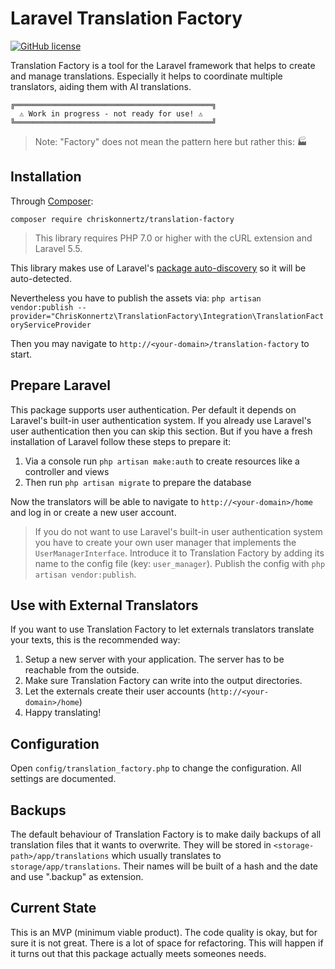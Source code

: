 # Laravel Translation Factory

[![GitHub license](https://img.shields.io/badge/license-MIT-blue.svg)](https://raw.githubusercontent.com/chriskonnertz/translation-factory/master/LICENSE)

Translation Factory is a tool for the Laravel framework that helps to create and manage translations.
Especially it helps to coordinate multiple translators, aiding them with AI translations.

```
╔════════════════════════════════════════════╗
  ⚠ Work in progress - not ready for use! ⚠ 
╚════════════════════════════════════════════╝
```

> Note: "Factory" does not mean the pattern here but rather this: 🏭

## Installation

Through [Composer](https://getcomposer.org/):

```
composer require chriskonnertz/translation-factory
```

> This library requires PHP 7.0 or higher with the cURL extension and Laravel 5.5.

This library makes use of Laravel's 
[package auto-discovery](https://medium.com/@taylorotwell/package-auto-discovery-in-laravel-5-5-ea9e3ab20518)
 so it will be auto-detected.
 
Nevertheless you have to publish the assets via: `php artisan vendor:publish --provider="ChrisKonnertz\TranslationFactory\Integration\TranslationFactoryServiceProvider`

Then you may navigate to `http://<your-domain>/translation-factory` to start. 

## Prepare Laravel

This package supports user authentication. Per default it depends on Laravel's built-in user authentication system.
If you already use Laravel's user authentication then you can skip this section. 
But if you have a fresh installation of Laravel follow these steps to prepare it:

1. Via a console run `php artisan make:auth` to create resources like a controller and views
2. Then run `php artisan migrate` to prepare the database

Now the translators will be able to navigate to `http://<your-domain>/home` and log in or create a new user account.

> If you do not want to use Laravel's built-in user authentication system you have to create your own user manager 
that implements the `UserManagerInterface`. Introduce it to Translation Factory by adding its name to the config file
(key: `user_manager`). Publish the config with `php artisan vendor:publish`.

## Use with External Translators

If you want to use Translation Factory to let externals translators translate your texts, this is the recommended way:

1. Setup a new server with your application. The server has to be reachable from the outside.
2. Make sure Translation Factory can write into the output directories.
3. Let the externals create their user accounts (`http://<your-domain>/home`)
4. Happy translating!

## Configuration

Open `config/translation_factory.php` to change the configuration. All settings are documented.

## Backups

The default behaviour of Translation Factory is to make daily backups of all translation files
 that it wants to overwrite. They will be stored in `<storage-path>/app/translations` which usually
 translates to `storage/app/translations`. Their names will be built of a hash and the date 
 and use ".backup" as extension.

## Current State

This is an MVP (minimum viable product). The code quality is okay, but for sure it is not great. 
There is a lot of space for refactoring. This will happen if it turns out that this package actually meets 
someones needs. 